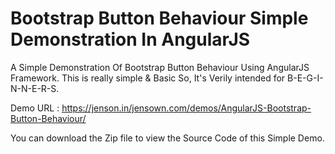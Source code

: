 # Bootstrap Button Behaviour Simple Demonstration In AngularJS
A Simple Demonstration Of Bootstrap Button Behaviour Using AngularJS Framework. This is really simple & Basic So, It's Verily intended for B-E-G-I-N-N-E-R-S.

Demo URL : https://jenson.in/jensown.com/demos/AngularJS-Bootstrap-Button-Behaviour/

You can download the Zip file to view the Source Code of this Simple Demo.


